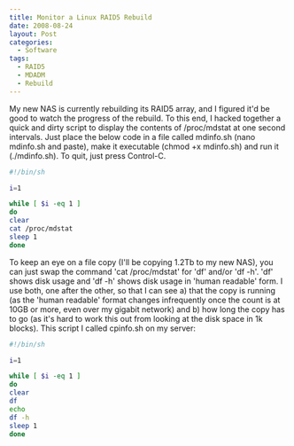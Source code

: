 ```yaml
---
title: Monitor a Linux RAID5 Rebuild
date: 2008-08-24
layout: Post
categories:
  - Software
tags:
  - RAID5
  - MDADM
  - Rebuild
---
```


My new NAS is currently rebuilding its RAID5 array, and I figured it'd be good to watch the progress of the rebuild. To this end, I hacked together a quick and dirty script to display the contents of /proc/mdstat at one second intervals. Just place the below code in a file called mdinfo.sh (nano mdinfo.sh and paste), make it executable (chmod +x mdinfo.sh) and run it (./mdinfo.sh). To quit, just press Control-C.

<!-- more -->

```bash
#!/bin/sh

i=1

while [ $i -eq 1 ]
do
clear
cat /proc/mdstat
sleep 1
done
```

To keep an eye on a file copy (I'll be copying 1.2Tb to my new NAS), you can just swap the command 'cat /proc/mdstat' for 'df' and/or 'df -h'. 'df' shows disk usage and 'df -h' shows disk usage in 'human readable' form. I use both, one after the other, so that I can see a) that the copy is running (as the 'human readable' format changes infrequently once the count is at 10GB or more, even over my gigabit network) and b) how long the copy has to go (as it's hard to work this out from looking at the disk space in 1k blocks). This script I called cpinfo.sh on my server:

```bash
#!/bin/sh

i=1

while [ $i -eq 1 ]
do
clear
df
echo
df -h
sleep 1
done
```
